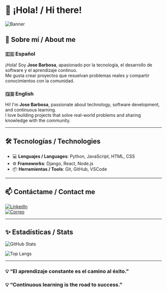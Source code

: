 <!-- Encabezado con saludo y emojis -->
# 👋 ¡Hola! / Hi there!  

![Banner](https://images.unsplash.com/photo-1503264116251-35a269479413?ixlib=rb-4.0.3&auto=format&fit=crop&w=1200&q=80)

## 📝 Sobre mí / About me  

### 🇪🇸 Español  
¡Hola! Soy **Jose Barbosa**, apasionado por la tecnología, el desarrollo de software y el aprendizaje continuo.  
Me gusta crear proyectos que resuelvan problemas reales y compartir conocimientos con la comunidad.  

### 🇬🇧 English  
Hi! I'm **Jose Barbosa**, passionate about technology, software development, and continuous learning.  
I love building projects that solve real-world problems and sharing knowledge with the community.  

---

## 🛠️ Tecnologías / Technologies  
- 💻 **Lenguajes / Languages**: Python, JavaScript, HTML, CSS  
- ⚙️ **Frameworks**: Django, React, Node.js  
- 📦 **Herramientas / Tools**: Git, GitHub, VSCode  

---

## 📫 Contáctame / Contact me  
[![LinkedIn](https://img.shields.io/badge/LinkedIn-0077B5?style=for-the-badge&logo=linkedin&logoColor=white)](https://www.linkedin.com/)  
[![Correo](https://img.shields.io/badge/Email-D14836?style=for-the-badge&logo=gmail&logoColor=white)](mailto:tuemail@example.com)

---

## ✨ Estadísticas / Stats  
![GitHub Stats](https://github-readme-stats.vercel.app/api?username=TUUSUARIO&show_icons=true&theme=tokyonight)  

![Top Langs](https://github-readme-stats.vercel.app/api/top-langs/?username=TUUSUARIO&layout=compact&theme=tokyonight)

---

### 💡 “El aprendizaje constante es el camino al éxito.”  
### 💡 “Continuous learning is the road to success.”


<!--
**Zhongli-StarVIP/Zhongli-StarVIP** is a ✨ _special_ ✨ repository because its `README.md` (this file) appears on your GitHub profile.

Here are some ideas to get you started:

- 🔭 I’m currently working on ...
- 🌱 I’m currently learning ...
- 👯 I’m looking to collaborate on ...
- 🤔 I’m looking for help with ...
- 💬 Ask me about ...
- 📫 How to reach me: ...
- 😄 Pronouns: ...
- ⚡ Fun fact: ...
-->
